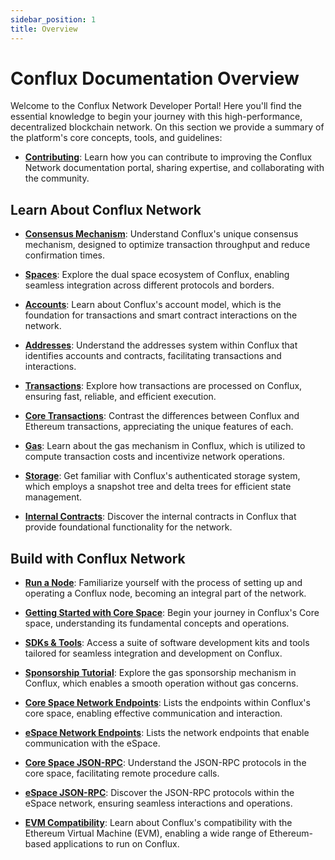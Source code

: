 ```yaml
---
sidebar_position: 1
title: Overview
---
```


# Conflux Documentation Overview

Welcome to the Conflux Network Developer Portal! Here you'll find the essential knowledge to begin your journey with this high-performance, decentralized blockchain network. On this section we provide a summary of the platform's core concepts, tools, and guidelines:

- [**Contributing**](general/CONTRIBUTING):
Learn how you can contribute to improving the Conflux Network documentation portal, sharing expertise, and collaborating with the community.

## **Learn About Conflux Network**

- [**Consensus Mechanism**](general/conflux-basics/consensus-mechanisms):
Understand Conflux's unique consensus mechanism, designed to optimize transaction throughput and reduce confirmation times.

- [**Spaces**](general/conflux-basics/spaces):
Explore the dual space ecosystem of Conflux, enabling seamless integration across different protocols and borders.

- [**Accounts**](general/conflux-basics/accounts):
Learn about Conflux's account model, which is the foundation for transactions and smart contract interactions on the network.

- [**Addresses**](core/learn/core-space-basics/addresses):
Understand the addresses system within Conflux that identifies accounts and contracts, facilitating transactions and interactions.

- [**Transactions**](general/conflux-basics/transactions):
Explore how transactions are processed on Conflux, ensuring fast, reliable, and efficient execution.

- [**Core Transactions**](core/learn/core-space-basics/transaction_explain#differences-between-conflux-and-ethereum):
Contrast the differences between Conflux and Ethereum transactions, appreciating the unique features of each.

- [**Gas**](general/conflux-basics/gas):
Learn about the gas mechanism in Conflux, which is utilized to compute transaction costs and incentivize network operations.

- [**Storage**](core/learn/core-space-basics/storage):
Get familiar with Conflux's authenticated storage system, which employs a snapshot tree and delta trees for efficient state management​​.

- [**Internal Contracts**](core/learn/core-space-basics/internal-contracts/):
Discover the internal contracts in Conflux that provide foundational functionality for the network.


## **Build with Conflux Network**

- [**Run a Node**](general/run-a-node/):
Familiarize yourself with the process of setting up and operating a Conflux node, becoming an integral part of the network.

- [**Getting Started with Core Space**](core/learn/getting-started/):
Begin your journey in Conflux's Core space, understanding its fundamental concepts and operations.

- [**SDKs & Tools**](category/sdks-and-tools):
Access a suite of software development kits and tools tailored for seamless integration and development on Conflux.

- [**Sponsorship Tutorial**](learn/core-space-basics/internal-contracts/sponsor-whitelist-control#example):
Explore the gas sponsorship mechanism in Conflux, which enables a smooth operation without gas concerns.

- [**Core Space Network Endpoints**](core/build/sdks-and-tools/conflux_rpcs):
Lists the endpoints within Conflux's core space, enabling effective communication and interaction.

- [**eSpace Network Endpoints**](espace/build/network-endpoints):
Lists the network endpoints that enable communication with the eSpace.

- [**Core Space JSON-RPC**](core/build/json-rpc/):
Understand the JSON-RPC protocols in the core space, facilitating remote procedure calls.

- [**eSpace JSON-RPC**](espace/build/resources/json-rpc):
Discover the JSON-RPC protocols within the eSpace network, ensuring seamless interactions and operations.

- [**EVM Compatibility**](espace/build/evm-compatibility):
Learn about Conflux's compatibility with the Ethereum Virtual Machine (EVM), enabling a wide range of Ethereum-based applications to run on Conflux.    